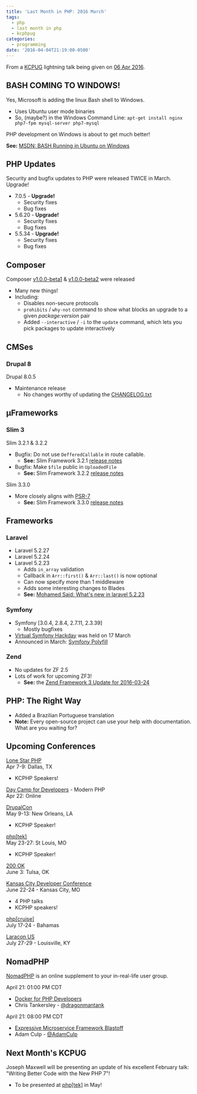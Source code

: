 ```yaml
---
title: 'Last Month in PHP: 2016 March'
tags:
  - php
  - last month in php
  - kcphpug
categories:
  - programming
date: '2016-04-04T21:19:00-0500'
---
```


From a [KCPUG](http://kcpug.org/) lightning talk being given on [06 Apr 2016]().

## BASH COMING TO WINDOWS!

Yes, Microsoft is adding the linux Bash shell to Windows.

- Uses Ubuntu user mode binaries
- So, (maybe?) in the Windows Command Line: `apt-get install nginx php7-fpm mysql-server php7-mysql`

PHP development on Windows is about to get much better!

**See:** [MSDN: BASH Running in Ubuntu on Windows](https://msdn.microsoft.com/en-us/commandline/wsl/about)

## PHP Updates

Security and bugfix updates to PHP were released TWICE in March. Upgrade!

- 7.0.5 - **Upgrade!**
  - Security fixes
  - Bug fixes
- 5.6.20 - **Upgrade!**
  - Security fixes
  - Bug fixes
- 5.5.34 - **Upgrade!**
  - Security fixes
  - Bug fixes

## Composer

Composer [v1.0.0-beta1](https://github.com/composer/composer/releases/tag/1.0.0-beta1) & [v1.0.0-beta2](https://github.com/composer/composer/releases/tag/1.0.0-beta2) were released

- Many new things!
- Including:
  - Disables non-secure protocols
  - `prohibits` / `why-not` command to show what blocks an upgrade to a given _package:version_ pair
  - Added `--interactive` / `-i` to the `update` command, which lets you pick packages to update interactively

## CMSes

### Drupal 8

Drupal 8.0.5

- Maintenance release
  - No changes worthy of updating the [CHANGELOG.txt](http://cgit.drupalcode.org/drupal/plain/core/CHANGELOG.txt)

## μFrameworks

### Slim 3

Slim 3.2.1 & 3.2.2

- Bugfix: Do not use `DefferedCallable` in route callable.
  - **See:** Slim Framework 3.2.1 [release notes](http://www.slimframework.com/2016/03/01/slim-3.2.1.html)
- Bugfix: Make `$file` public in `UploadedFile`
  - **See:** Slim Framework 3.2.2 [release notes](http://www.slimframework.com/2016/03/05/slim-3.2.2.html)

Slim 3.3.0

- More closely aligns with [PSR-7](http://www.php-fig.org/psr/psr-7/)
  - **See:** Slim Framework 3.3.0 [release notes](http://www.slimframework.com/2016/03/10/slim-3.3.0.html)

## Frameworks

### Laravel

- Laravel 5.2.27
- Laravel 5.2.24
- Laravel 5.2.23
  - Adds `in_array` validation
  - Callback in `Arr::first()` & `Arr::last()` is now optional
  - Can now specify more than 1 middleware
  - Adds some interesting changes to Blades
  - **See:** [Mohamed Said: What's new in laravel 5.2.23](http://themsaid.github.io/laravel-5-2-23-20160305/)

### Symfony

- Symfony [3.0.4, 2.8.4, 2.7.11, 2.3.39]
  - Mostly bugfixes
- [Virtual Symfony Hackday](http://symfony.com/blog/virtual-symfony-hack-day-march-12th) was held on 17 March
- Announced in March: [Symfony Polyfill](http://symfony.com/blog/new-in-symfony-2-8-polyfill-components)

### Zend

- No updates for ZF 2.5
- Lots of work for upcoming ZF3!
  - **See:** the [Zend Framework 3 Update for 2016-03-24](http://framework.zend.com/blog/2016-03-24-zf3-update.html)

## PHP: The Right Way

- Added a Brazilian Portuguese translation
- **Note:** Every open-source project can use your help with documentation. What are you waiting for?

## Upcoming Conferences

[Lone Star PHP](http://lonestarphp.com)  
Apr 7-9: Dallas, TX

- KCPHP Speakers!

[Day Camp for Developers](https://daycamp4developers.com) - Modern PHP  
Apr 22: Online

[DrupalCon](https://events.drupal.org/neworleans2016)  
May 9-13: New Orleans, LA

- KCPHP Speaker!

[php[tek]](https://tek.phparch.com)  
May 23-27: St Louis, MO

- KCPHP Speaker!

[200 OK](http://200ok.us)  
June 3: Tulsa, OK

[Kansas City Developer Conference](http://kcdc.info)  
June 22-24 - Kansas City, MO

- 4 PHP talks
- KCPHP speakers!

[php[cruise]](https://cruise.phparch.com)  
July 17-24 - Bahamas

[Laracon US](http://laracon.us/)  
July 27-29 - Louisville, KY

## NomadPHP

[NomadPHP](http://nomadphp.com) is an online supplement to your in-real-life user group.

April 21: 01:00 PM CDT

- [Docker for PHP Developers](https://nomadphp.com/2016/01/25/docker-for-php-developers/)
- Chris Tankersley - [@dragonmantank](https://twitter.com/dragonmantank)

April 21: 08:00 PM CDT

- [Expressive Microservice Framework Blastoff](https://nomadphp.com/2016/01/25/expressive-microservice-framework-blastoff/)
- Adam Culp - [@AdamCulp](https://twitter.com/AdamCulp)

## Next Month's KCPUG

Joseph Maxwell will be presenting an update of his excellent February talk: "Writing Better Code with the New PHP 7"!

- To be presented at [php[tek]](https://tek.phparch.com) in May!

